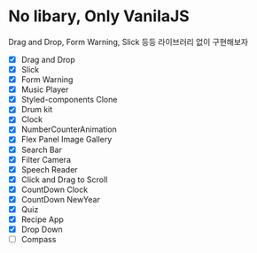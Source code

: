 # No libary, Only VanilaJS

Drag and Drop, Form Warning, Slick 등등 라이브러리 없이 구현해보자

- [x] Drag and Drop
- [x] Slick
- [x] Form Warning
- [x] Music Player
- [x] Styled-components Clone
- [x] Drum kit
- [x] Clock
- [x] NumberCounterAnimation
- [x] Flex Panel Image Gallery
- [x] Search Bar
- [x] Filter Camera
- [x] Speech Reader
- [x] Click and Drag to Scroll
- [x] CountDown Clock
- [x] CountDown NewYear
- [x] Quiz
- [x] Recipe App
- [x] Drop Down
- [ ] Compass

